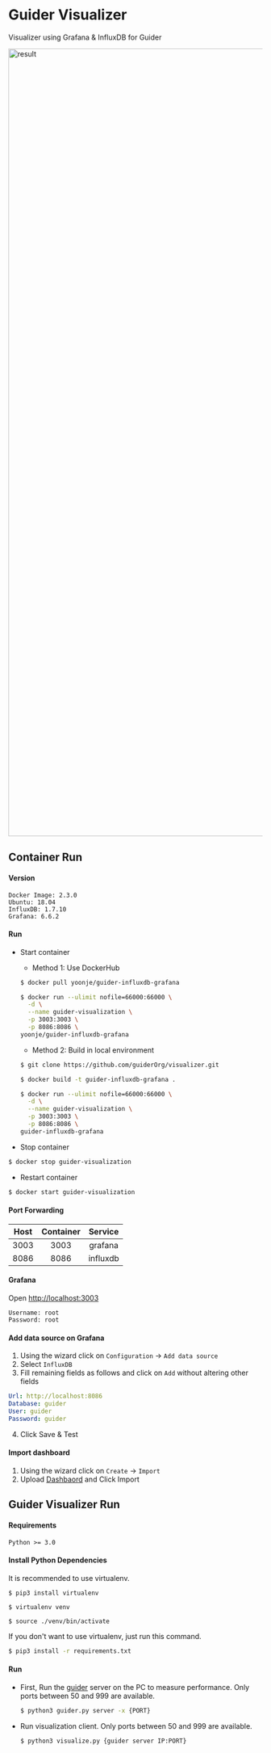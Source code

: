 # Guider Visualizer
Visualizer using Grafana & InfluxDB for Guider

<img width="1560" alt="result" src="https://user-images.githubusercontent.com/38535571/85755149-a3b07400-b748-11ea-882a-257346586ac8.png">

## Container Run 
#### Version
```
Docker Image: 2.3.0
Ubuntu: 18.04
InfluxDB: 1.7.10
Grafana: 6.6.2
```

#### Run
* Start container
  * Method 1: Use DockerHub
  ```sh
  $ docker pull yoonje/guider-influxdb-grafana
  ```
  ```sh  
  $ docker run --ulimit nofile=66000:66000 \
    -d \
    --name guider-visualization \
    -p 3003:3003 \
    -p 8086:8086 \
  yoonje/guider-influxdb-grafana
  ```
  * Method 2: Build in local environment
  ```sh
  $ git clone https://github.com/guiderOrg/visualizer.git
  ```
  ```sh
  $ docker build -t guider-influxdb-grafana .
  ```
  ```sh  
  $ docker run --ulimit nofile=66000:66000 \
    -d \
    --name guider-visualization \
    -p 3003:3003 \
    -p 8086:8086 \
  guider-influxdb-grafana
  ```
  
* Stop container
```sh
$ docker stop guider-visualization
```
* Restart container
```sh
$ docker start guider-visualization
```

#### Port Forwarding
|Host|Container|Service|
|:---:|:---:|:---:|
|3003|3003|grafana|
|8086|8086|influxdb|

#### Grafana
Open <http://localhost:3003>
```
Username: root
Password: root
```

#### Add data source on Grafana
1. Using the wizard click on `Configuration` -> `Add data source`
2. Select `InfluxDB`
3. Fill remaining fields as follows and click on `Add` without altering other fields
  ```yml
  Url: http://localhost:8086
  Database: guider
  User: guider
  Password: guider
  ```
4. Click Save & Test

#### Import dashboard
1. Using the wizard click on `Create` -> `Import`
2. Upload [Dashbaord](dashboard/Guider_Dashbaord.json) and Click Import

## Guider Visualizer Run
#### Requirements
```
Python >= 3.0
```

#### Install Python Dependencies
It is recommended to use virtualenv.
```shell script
$ pip3 install virtualenv
```
```shell script
$ virtualenv venv 
```
```shell script
$ source ./venv/bin/activate
```
If you don't want to use virtualenv, just run this command.
```sh
$ pip3 install -r requirements.txt
```


#### Run
* First, Run the [guider](https://github.com/iipeace/guider/blob/master/guider/guider.py) server on the PC to measure performance. Only ports between 50 and 999 are available.
    ```sh
    $ python3 guider.py server -x {PORT}
    ```
* Run visualization client. Only ports between 50 and 999 are available.
    ```sh
    $ python3 visualize.py {guider server IP:PORT}
    ```
